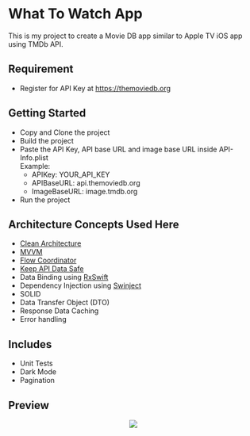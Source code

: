 # What To Watch App
This is my project to create a Movie DB app similar to Apple TV iOS app using TMDb API.

## Requirement
* Register for API Key at https://themoviedb.org

## Getting Started
* Copy and Clone the project
* Build the project
* Paste the API Key, API base URL and image base URL inside API-Info.plist  
Example:
    * APIKey: YOUR_API_KEY
    * APIBaseURL: api.themoviedb.org
    * ImageBaseURL: image.tmdb.org
* Run the project

## Architecture Concepts Used Here
* [Clean Architecture](https://blog.cleancoder.com/uncle-bob/2012/08/13/the-clean-architecture.html)
* [MVVM](https://en.wikipedia.org/wiki/Model%E2%80%93view%E2%80%93viewmodel)
* [Flow Coordinator](https://khanlou.com/2015/10/coordinators-redux)
* [Keep API Data Safe](https://betterprogramming.pub/fetch-api-keys-from-property-list-files-in-swift-4a9e092e71fa)
* Data Binding using [RxSwift](https://github.com/ReactiveX/RxSwift)
* Dependency Injection using [Swinject](https://github.com/Swinject/Swinject)
* SOLID
* Data Transfer Object (DTO)
* Response Data Caching
* Error handling

## Includes
* Unit Tests
* Dark Mode
* Pagination

## Preview
<p align="center">
  <img src="screenshots/demo.gif">
</p>
